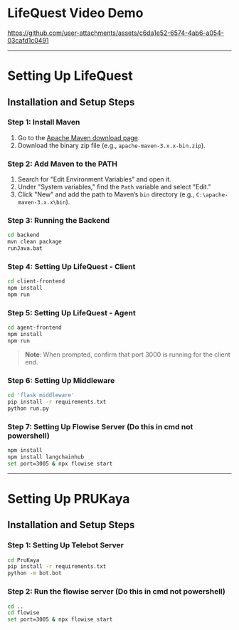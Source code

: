 # LifeQuest Video Demo


https://github.com/user-attachments/assets/c6da1e52-6574-4ab6-a054-03cafd1c0491


---
# Setting Up LifeQuest

## Installation and Setup Steps

### Step 1: Install Maven
1. Go to the [Apache Maven download page](https://maven.apache.org/download.cgi).
2. Download the binary zip file (e.g., `apache-maven-3.x.x-bin.zip`).

### Step 2: Add Maven to the PATH
1. Search for "Edit Environment Variables" and open it.
2. Under "System variables," find the `Path` variable and select "Edit."
3. Click "New" and add the path to Maven’s `bin` directory (e.g., `C:\apache-maven-3.x.x\bin`).

### Step 3: Running the Backend

```bash
cd backend
mvn clean package
runJava.bat
```

### Step 4: Setting Up LifeQuest - Client

```bash
cd client-frontend
npm install
npm run
```

### Step 5: Setting Up LifeQuest - Agent

```bash
cd agent-frontend
npm install
npm run
```

> **Note**: When prompted, confirm that port 3000 is running for the client end.

### Step 6: Setting Up Middleware

```bash
cd 'flask middleware'
pip install -r requirements.txt
python run.py
```

### Step 7: Setting Up Flowise Server (Do this in cmd not powershell)

```bash
npm install
npm install langchainhub
set port=3005 & npx flowise start 
```

---

# Setting Up PRUKaya
## Installation and Setup Steps

### Step 1: Setting Up Telebot Server
```bash
cd PruKaya
pip install -r requirements.txt
python -m bot.bot
```

### Step 2: Run the flowise server (Do this in cmd not powershell)
```bash
cd ..
cd flowise 
set port=3005 & npx flowise start 
```
